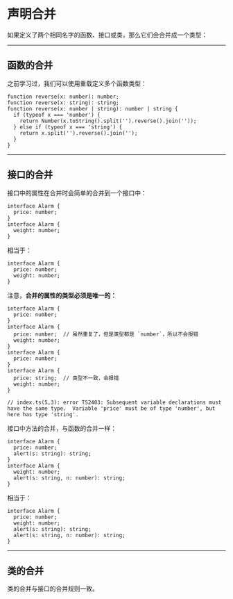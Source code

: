 # 声明合并

如果定义了两个相同名字的函数、接口或类，那么它们会合并成一个类型：

---

## 函数的合并

​之前学习过，我们可以使用重载定义多个函数类型：

    function reverse(x: number): number;
    function reverse(x: string): string;
    function reverse(x: number | string): number | string {
      if (typeof x === 'number') {
        return Number(x.toString().split('').reverse().join(''));
      } else if (typeof x === 'string') {
        return x.split('').reverse().join('');
      }
    }

---

## 接口的合并

接口中的属性在合并时会简单的合并到一个接口中：

    interface Alarm {
      price: number;
    }
    interface Alarm {
      weight: number;
    }

相当于：

    interface Alarm {
      price: number;
      weight: number;
    }

注意，**合并的属性的类型必须是唯一的：**

    interface Alarm {
      price: number;
    }
    interface Alarm {
      price: number;  // 虽然重复了，但是类型都是 `number`，所以不会报错
      weight: number;
    }
    interface Alarm {
      price: number;
    }
    interface Alarm {
      price: string;  // 类型不一致，会报错
      weight: number;
    }
    ​
    // index.ts(5,3): error TS2403: Subsequent variable declarations must have the same type.  Variable 'price' must be of type 'number', but here has type 'string'.

接口中方法的合并，与函数的合并一样：

    interface Alarm {
      price: number;
      alert(s: string): string;
    }
    interface Alarm {
      weight: number;
      alert(s: string, n: number): string;
    }

相当于：

    interface Alarm {
      price: number;
      weight: number;
      alert(s: string): string;
      alert(s: string, n: number): string;
    }

---

## 类的合并

类的合并与接口的合并规则一致。